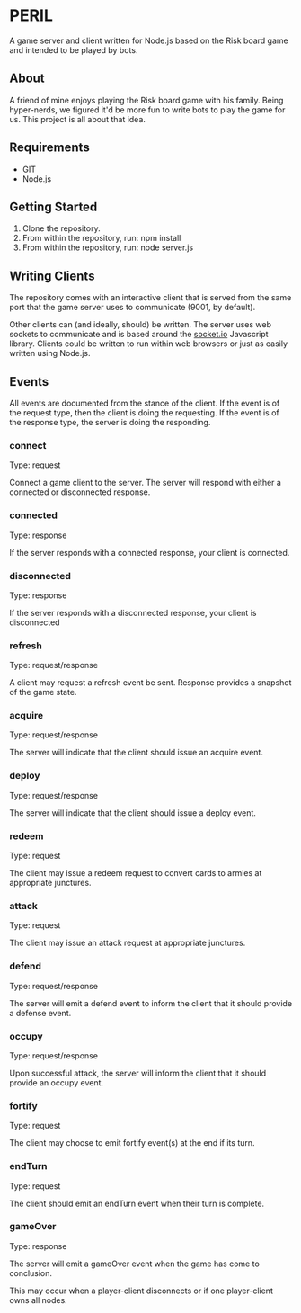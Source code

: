 # PERIL

A game server and client written for Node.js based on the Risk board game and intended to be played by bots.



## About

A friend of mine enjoys playing the Risk board game with his family.  Being hyper-nerds, we figured it'd be more fun to write bots to play the game for us.  This project is all about that idea.



## Requirements

- GIT
- Node.js



## Getting Started

1. Clone the repository.
2. From within the repository, run: npm install
3. From within the repository, run: node server.js



## Writing Clients

The repository comes with an interactive client that is served from the same port that the game server uses to communicate (9001, by default).

Other clients can (and ideally, should) be written.  The server uses web sockets to communicate and is based around the [socket.io](http://socket.io) Javascript library.  Clients could be written to run within web browsers or just as easily written using Node.js.



## Events

All events are documented from the stance of the client.  If the event is of the request type, then the client is doing the requesting.  If the event is of the response type, the server is doing the responding.


### connect
Type: request

Connect a game client to the server.  The server will respond with either a connected or disconnected response.


### connected
Type: response

If the server responds with a connected response, your client is connected.


### disconnected
Type: response

If the server responds with a disconnected response, your client is disconnected


### refresh
Type: request/response

A client may request a refresh event be sent.  Response provides a snapshot of the game state.


### acquire
Type: request/response

The server will indicate that the client should issue an acquire event.


### deploy
Type: request/response

The server will indicate that the client should issue a deploy event.


### redeem
Type: request

The client may issue a redeem request to convert cards to armies at appropriate junctures.


### attack
Type: request

The client may issue an attack request at appropriate junctures.


### defend
Type: request/response

The server will emit a defend event to inform the client that it should provide a defense event.


### occupy
Type: request/response

Upon successful attack, the server will inform the client that it should provide an occupy event.


### fortify
Type: request

The client may choose to emit fortify event(s) at the end if its turn.


### endTurn
Type: request

The client should emit an endTurn event when their turn is complete.


### gameOver
Type: response

The server will emit a gameOver event when the game has come to conclusion.

This may occur when a player-client disconnects or if one player-client owns all nodes.
